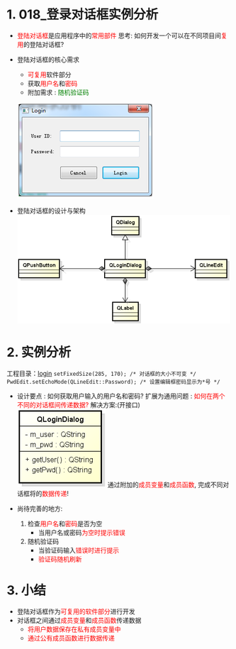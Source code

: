 # 1. 018_登录对话框实例分析
- <font color=red>登陆对话框</font>是应用程序中的<font color=red>常用部件</font>
    思考:
    如何开发一个可以在不同项目间<font color=red>复用</font>的登陆对话框?

- 登陆对话框的核心需求
    - <font color = red>可复用</font>软件部分
    - 获取<font color = red>用户名</font>和<font color = red>密码</font>
    - 附加需求 : <font color = green>随机验证码</font>

    ![](vx_images/018_1.png)

- 登陆对话框的设计与架构
    ![](vx_images/018_2.png)

# 2. 实例分析
工程目录：[login](vx_attachments\018_Login_dialog_instance_analysis\login)
`setFixedSize(285, 170); /* 对话框的大小不可变 */`
`PwdEdit.setEchoMode(QLineEdit::Password); /* 设置编辑框密码显示为*号 */`

- 设计要点 : 如何获取用户输入的用户名和密码?
    扩展为通用问题 : <font color = red>如何在两个不同的对话框间传递数据?</font>
    解决方案:(开接口)
    ![](vx_images/018_3.png)
    通过附加的<font color = red>成员变量</font>和<font color = red>成员函数</font>,
    完成不同对话框将的<font color = red>数据传递</font>!

- 尚待完善的地方:
    1. 检查<font color = red>用户名</font>和<font color = red>密码</font>是否为空
        - 当用户名或密码<font color = red>为空时提示错误</font>
    2. 随机验证码
        - 当验证码输入<font color = red>错误时进行提示</font>
        - <font color = red>验证码随机刷新</font>

# 3. 小结
- 登陆对话框作为<font color = red>可复用的软件部分</font>进行开发
- 对话框之间通过<font color=red>成员变量</font>和<font color=red>成员函数</font>传递数据
    - <font color=red>将用户数据保存在私有成员变量中</font>
    - <font color=red>通过公有成员函数进行数据传递</font>

